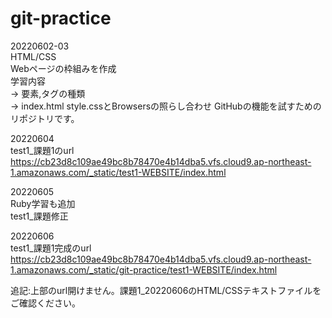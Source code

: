 # git-practice

20220602-03<br>
HTML/CSS <br>
Webページの枠組みを作成<br>
学習内容<br>
→ 要素,タグの種類<br>
→ index.html style.cssとBrowsersの照らし合わせ
GitHubの機能を試すためのリポジトリです。<br>

20220604<br>
test1_課題1のurl <br>
https://cb23d8c109ae49bc8b78470e4b14dba5.vfs.cloud9.ap-northeast-1.amazonaws.com/_static/test1-WEBSITE/index.html

20220605<br>
Ruby学習も追加<br>
test1_課題修正

20220606<br>
test1_課題1完成のurl<br>
https://cb23d8c109ae49bc8b78470e4b14dba5.vfs.cloud9.ap-northeast-1.amazonaws.com/_static/git-practice/test1-WEBSITE/index.html

追記:上部のurl開けません。課題1_20220606のHTML/CSSテキストファイルをご確認ください。
